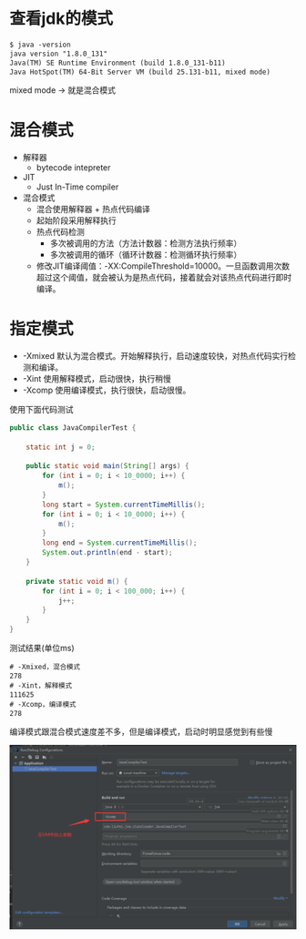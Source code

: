 # 查看jdk的模式

```shell
$ java -version
java version "1.8.0_131"
Java(TM) SE Runtime Environment (build 1.8.0_131-b11)
Java HotSpot(TM) 64-Bit Server VM (build 25.131-b11, mixed mode)
```

mixed mode  -> 就是混合模式


# 混合模式
- 解释器
  - bytecode intepreter
- JIT
  - Just In-Time compiler
- 混合模式
  - 混合使用解释器 + 热点代码编译
  - 起始阶段采用解释执行
  - 热点代码检测
    - 多次被调用的方法（方法计数器：检测方法执行频率）
    - 多次被调用的循环（循环计数器：检测循环执行频率）
  - 修改JIT编译阈值：-XX:CompileThreshold=10000。一旦函数调用次数超过这个阈值，就会被认为是热点代码，接着就会对该热点代码进行即时编译。

# 指定模式
- -Xmixed 默认为混合模式。开始解释执行，启动速度较快，对热点代码实行检测和编译。
- -Xint 使用解释模式，启动很快，执行稍慢
- -Xcomp 使用编译模式，执行很快，启动很慢。


使用下面代码测试

```java
public class JavaCompilerTest {

    static int j = 0;

    public static void main(String[] args) {
        for (int i = 0; i < 10_0000; i++) {
            m();
        }
        long start = System.currentTimeMillis();
        for (int i = 0; i < 10_0000; i++) {
            m();
        }
        long end = System.currentTimeMillis();
        System.out.println(end - start);
    }

    private static void m() {
        for (int i = 0; i < 100_000; i++) {
            j++;
        }
    }
}
```

测试结果(单位ms)

```shell
# -Xmixed，混合模式
278
# -Xint，解释模式
111625
# -Xcomp，编译模式
278
```

编译模式跟混合模式速度差不多，但是编译模式，启动时明显感觉到有些慢

![img](./imag/编译器测试速度.png)